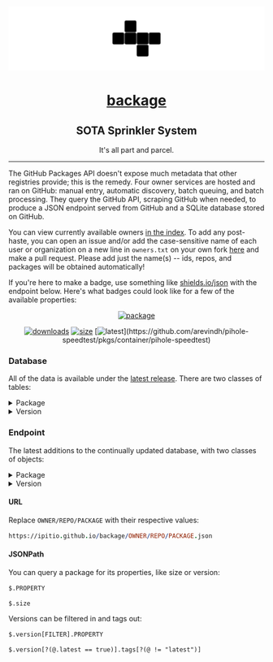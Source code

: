 <div align="center">

[![logo](src/img/logo-b.png)](https://github.com/ipitio/backage)

# [backage](https://github.com/ipitio/backage)

## SOTA Sprinkler System

It's all part and parcel.

</div>

---

The GitHub Packages API doesn't expose much metadata that other registries provide; this is the remedy. Four owner services are hosted and ran on GitHub: manual entry, automatic discovery, batch queuing, and batch processing. They query the GitHub API, scraping GitHub when needed, to produce a JSON endpoint served from GitHub and a SQLite database stored on GitHub.

You can view currently available owners [in the index](https://github.com/ipitio/backage/tree/index). To add any post-haste, you can open an issue and/or add the case-sensitive name of each user or organization on a new line in `owners.txt` on your own fork [here](https://github.com/ipitio/backage/edit/master/owners.txt) and make a pull request. Please add just the name(s) -- ids, repos, and packages will be obtained automatically!

If you're here to make a badge, use something like [shields.io/json](https://shields.io/badges/dynamic-json-badge) with the endpoint below. Here's what badges could look like for a few of the available properties:

<div align="center">

[![package](https://img.shields.io/badge/dynamic/json?url=https%3A%2F%2Fipitio.github.io%2Fbackage%2Farevindh%2Fpihole-speedtest%2Fpihole-speedtest.json&query=%24.package&logo=github&label=package&style=for-the-badge&color=black)](https://github.com/arevindh/pihole-speedtest/pkgs/container/pihole-speedtest)

[![downloads](https://img.shields.io/badge/dynamic/json?url=https%3A%2F%2Fipitio.github.io%2Fbackage%2Farevindh%2Fpihole-speedtest%2Fpihole-speedtest.json&query=%24.downloads&logo=github&label=downloads)](https://github.com/arevindh/pihole-speedtest/pkgs/container/pihole-speedtest) [![size](https://img.shields.io/badge/dynamic/json?url=https%3A%2F%2Fipitio.github.io%2Fbackage%2Farevindh%2Fpihole-speedtest%2Fpihole-speedtest.json&query=%24.size&logo=github&label=size&color=indigo)](https://github.com/arevindh/pihole-speedtest/pkgs/container/pihole-speedtest) [![latest](https://img.shields.io/badge/dynamic/json?url=https%3A%2F%2Fipitio.github.io%2Fbackage%2Farevindh%2Fpihole-speedtest%2Fpihole-speedtest.json&query=%24.version%5B%3F(%40.latest%3D%3Dtrue)%5D.tags%5B%3F(%40!%3D%22latest%22)%5D&logo=github&label=latest&color=darkgreen)](https://github.com/arevindh/pihole-speedtest/pkgs/container/pihole-speedtest)

</div>

### Database

All of the data is available under the [latest release](https://github.com/ipitio/backage/releases/latest). There are two classes of tables:

<details>

<summary>Package</summary>

|      Column       |  Type   | Description                                     |
| :---------------: | :-----: | ----------------------------------------------- |
|    `owner_id`     | INTEGER | The ID of the owner                             |
|   `owner_type`    |  TEXT   | The type of owner (e.g. `users`)                |
|  `package_type`   |  TEXT   | The type of package (e.g. `container`)          |
|      `owner`      |  TEXT   | The owner of the package                        |
|      `repo`       |  TEXT   | The repository of the package                   |
|     `package`     |  TEXT   | The package name                                |
|      `size`       | INTEGER | The size of the latest version                  |
|    `downloads`    | INTEGER | The total number of downloads                   |
| `downloads_month` | INTEGER | The total number of downloads in the last month |
| `downloads_week`  | INTEGER | The total number of downloads in the last week  |
|  `downloads_day`  | INTEGER | The total number of downloads in the last day   |
|      `date`       |  TEXT   | The most recent date the package was refreshed  |

</details>

<details>

<summary>Version</summary>

|      Column       |  Type   | Description                                     |
| :---------------: | :-----: | ----------------------------------------------- |
|       `id`        | INTEGER | The ID of the version                           |
|      `name`       |  TEXT   | The version name                                |
|      `size`       | INTEGER | The size of the version                         |
|    `downloads`    | INTEGER | The total number of downloads                   |
| `downloads_month` | INTEGER | The total number of downloads in the last month |
| `downloads_week`  | INTEGER | The total number of downloads in the last week  |
|  `downloads_day`  | INTEGER | The total number of downloads in the last day   |
|      `date`       |  TEXT   | The most recent date the version was refreshed  |
|      `tags`       |  TEXT   | The tags of the version (csv)                   |

</details>

### Endpoint

The latest additions to the continually updated database, with two classes of objects:

<details>

<summary>Package</summary>

|       Property        |     Type     | Description                                        |
| :-------------------: | :----------: | -------------------------------------------------- |
|      `owner_id`       |    number    | The ID of the owner                                |
|     `owner_type`      |    string    | The type of owner (e.g. `users`)                   |
|    `package_type`     |    string    | The type of package (e.g. `container`)             |
|        `owner`        |    string    | The owner of the package                           |
|        `repo`         |    string    | The repository of the package                      |
|       `package`       |    string    | The package name                                   |
|        `date`         |    string    | The most recent date the package was refreshed     |
|        `size`         |    string    | Formatted size of the latest version               |
|      `versions`       |    string    | Formatted count of versions tracked                |
|       `tagged`        |    string    | Formatted count of tagged versions tracked         |
|      `downloads`      |    string    | Formatted count of all downloads                   |
|   `downloads_month`   |    string    | Formatted count of all downloads in the last month |
|   `downloads_week`    |    string    | Formatted count of all downloads in the last week  |
|    `downloads_day`    |    string    | Formatted count of all downloads in the last day   |
|      `raw_size`       |    number    | Size of the latest version, in bytes               |
|    `raw_versions`     |    number    | Count of versions tracked                          |
|     `raw_tagged`      |    number    | Count of tagged versions tracked                   |
|    `raw_downloads`    |    number    | Count of all downloads                             |
| `raw_downloads_month` |    number    | Count of all downloads in the last month           |
| `raw_downloads_week`  |    number    | Count of all downloads in the last week            |
|  `raw_downloads_day`  |    number    | Count of all downloads in the last day             |
|       `version`       | object array | The versions of the package (see below)            |

</details>

<details>

<summary>Version</summary>

|       Property        |     Type     | Description                                    |
| :-------------------: | :----------: | ---------------------------------------------- |
|         `id`          |    number    | The ID of the version                          |
|        `name`         |    string    | The version name                               |
|        `date`         |    string    | The most recent date the version was refreshed |
|       `newest`        |   boolean    | Whether the version is the newest              |
|       `latest`        |   boolean    | Whether the version is the newest tagged       |
|        `size`         |    string    | Formatted size of the version                  |
|      `downloads`      |    string    | Formatted count of downloads                   |
|   `downloads_month`   |    string    | Formatted count of downloads in the last month |
|   `downloads_week`    |    string    | Formatted count of downloads in the last week  |
|    `downloads_day`    |    string    | Formatted number of downloads in the last day  |
|      `raw_size`       |    number    | Size of the version, in bytes                  |
|    `raw_downloads`    |    number    | Count of downloads                             |
| `raw_downloads_month` |    number    | Count of downloads in the last month           |
| `raw_downloads_week`  |    number    | Count of downloads in the last week            |
|  `raw_downloads_day`  |    number    | Count of downloads in the last day             |
|        `tags`         | string array | The tags of the version                        |

</details>

#### URL

Replace `OWNER/REPO/PACKAGE` with their respective values:

```prolog
https://ipitio.github.io/backage/OWNER/REPO/PACKAGE.json
```

#### JSONPath

You can query a package for its properties, like size or version:

```jboss-cli
$.PROPERTY
```

```jboss-cli
$.size
```

Versions can be filtered in and tags out:

```jboss-cli
$.version[FILTER].PROPERTY
```

```jboss-cli
$.version[?(@.latest == true)].tags[?(@ != "latest")]
```
